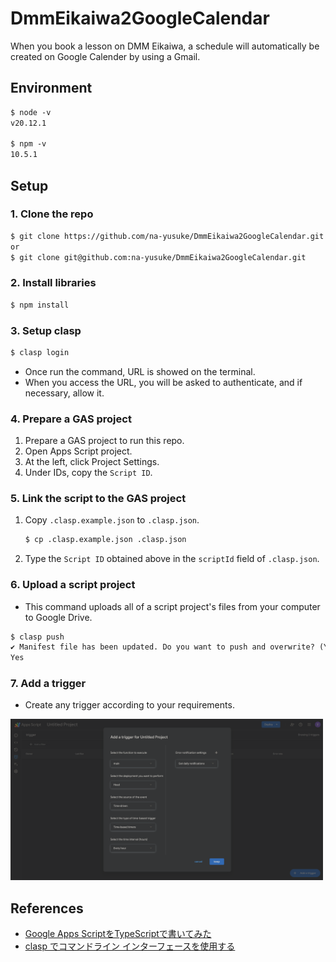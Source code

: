 # DmmEikaiwa2GoogleCalendar

When you book a lesson on DMM Eikaiwa, a schedule will automatically be created on Google Calender by using a Gmail.

## Environment

```txt
$ node -v
v20.12.1

$ npm -v
10.5.1
```

## Setup

### 1. Clone the repo

```txt
$ git clone https://github.com/na-yusuke/DmmEikaiwa2GoogleCalendar.git
or
$ git clone git@github.com:na-yusuke/DmmEikaiwa2GoogleCalendar.git
```

### 2. Install libraries

```txt
$ npm install
```

### 3. Setup clasp

```txt
$ clasp login
```

- Once run the command, URL is showed on the terminal.
- When you access the URL, you will be asked to authenticate, and if necessary, allow it.

### 4. Prepare a GAS project

1. Prepare a GAS project to run this repo.
1. Open Apps Script project.
1. At the left, click Project Settings.
1. Under IDs, copy the `Script ID`.

### 5. Link the script to the GAS project

1. Copy `.clasp.example.json` to `.clasp.json`.

    ```txt
    $ cp .clasp.example.json .clasp.json
    ```

1. Type the `Script ID` obtained above in the `scriptId` field of `.clasp.json`.

### 6. Upload a script project

- This command uploads all of a script project's files from your computer to Google Drive.

```txt
$ clasp push
✔ Manifest file has been updated. Do you want to push and overwrite? (Yes/No)
Yes
```

### 7. Add a trigger

- Create any trigger according to your requirements.

<img src=/image/trigger.png width= "500px" >

## References

- [Google Apps ScriptをTypeScriptで書いてみた](https://dev.classmethod.jp/articles/ts2gas/)
- [clasp でコマンドライン インターフェースを使用する](https://developers.google.com/apps-script/guides/clasp?hl=ja#create_a_new_apps_script_project)
